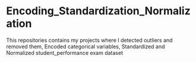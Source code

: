 # Encoding_Standardization_Normalization
This repositories contains my projects where I detected outliers and removed them, Encoded categorical variables, Standardized and Normalized student_performance exam dataset
